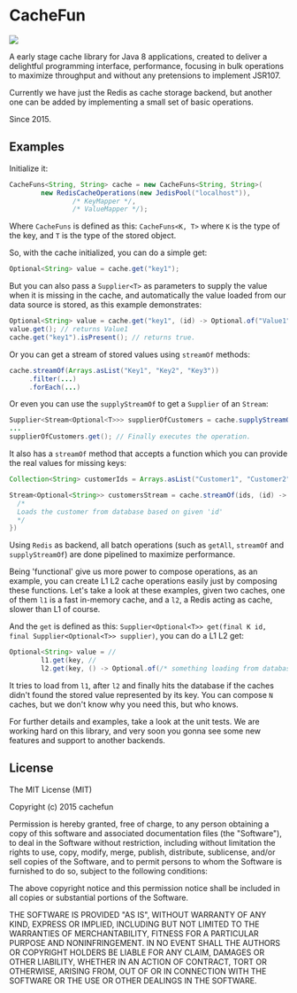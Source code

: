 CacheFun
=

![](https://travis-ci.org/thiagomoretto/cachefun.svg)

A early stage cache library for Java 8 applications, created to deliver a delightful programming interface, performance, focusing in bulk operations to maximize throughput and without any pretensions to implement JSR107.

Currently we have just the Redis as cache storage backend, but another one can be added by implementing a small set of basic operations.

Since 2015.

## Examples

Initialize it:

```java
CacheFuns<String, String> cache = new CacheFuns<String, String>(
        new RedisCacheOperations(new JedisPool("localhost")),
                /* KeyMapper */,
                /* ValueMapper */);
```

Where `CacheFuns` is defined as this: `CacheFuns<K, T>` where `K` is the type of the key, and `T` is the type of the stored object.

So, with the cache initialized, you can do a simple get:

```java
Optional<String> value = cache.get("key1");
```

But you can also pass a `Supplier<T>` as parameters to supply the value when it is missing in the cache, and  automatically the value loaded from our data source is stored, as this example demonstrates:

```java
Optional<String> value = cache.get("key1", (id) -> Optional.of("Value1"))
value.get(); // returns Value1
cache.get("key1").isPresent(); // returns true.
```

Or you can get a stream of stored values using `streamOf` methods:

```java
cache.streamOf(Arrays.asList("Key1", "Key2", "Key3"))
     .filter(...)
     .forEach(...)
```

Or even you can use the `supplyStreamOf` to get a `Supplier` of an `Stream`:

```java
Supplier<Stream<Optional<T>>> supplierOfCustomers = cache.supplyStreamOf(Arrays.asList("Customer1", "Customer2")
...
supplierOfCustomers.get(); // Finally executes the operation.
```

It also has a `streamOf` method that accepts a function which you can provide the real values for missing keys:

```java
Collection<String> customerIds = Arrays.asList("Customer1", "Customer2", "CustomerN")

Stream<Optional<String>> customersStream = cache.streamOf(ids, (id) -> {
  /* 
  Loads the customer from database based on given 'id'
  */
})
```

Using `Redis` as backend, all batch operations (such as `getAll`, `streamOf` and `supplyStreamOf`) are done pipelined to maximize performance.

Being 'functional' give us more power to compose operations, as an example, you can create L1 L2 cache operations easily just by composing these functions. Let's take a look at these examples, given two caches, one of them `l1`  is a fast in-memory cache, and a `l2`, a Redis acting as cache, slower than L1 of course.

And the `get` is defined as this:  `Supplier<Optional<T>> get(final K id, final Supplier<Optional<T>> supplier)`, you can do a L1 L2 get:

```java
Optional<String> value = //
        l1.get(key, //
        l2.get(key, () -> Optional.of(/* something loading from database by example */))).get();
```

It tries to load from `l1`, after `l2` and finally hits the database if the caches didn't found the stored value represented by its key. You can compose `N` caches, but we don't know why you need this, but who knows.

For further details and examples, take a look at the unit tests. We are working hard on this library, and very soon you gonna see some new features and support to another backends.

## License

The MIT License (MIT)

Copyright (c) 2015 cachefun

Permission is hereby granted, free of charge, to any person obtaining a copy
of this software and associated documentation files (the "Software"), to deal
in the Software without restriction, including without limitation the rights
to use, copy, modify, merge, publish, distribute, sublicense, and/or sell
copies of the Software, and to permit persons to whom the Software is
furnished to do so, subject to the following conditions:

The above copyright notice and this permission notice shall be included in all
copies or substantial portions of the Software.

THE SOFTWARE IS PROVIDED "AS IS", WITHOUT WARRANTY OF ANY KIND, EXPRESS OR
IMPLIED, INCLUDING BUT NOT LIMITED TO THE WARRANTIES OF MERCHANTABILITY,
FITNESS FOR A PARTICULAR PURPOSE AND NONINFRINGEMENT. IN NO EVENT SHALL THE
AUTHORS OR COPYRIGHT HOLDERS BE LIABLE FOR ANY CLAIM, DAMAGES OR OTHER
LIABILITY, WHETHER IN AN ACTION OF CONTRACT, TORT OR OTHERWISE, ARISING FROM,
OUT OF OR IN CONNECTION WITH THE SOFTWARE OR THE USE OR OTHER DEALINGS IN THE
SOFTWARE.
